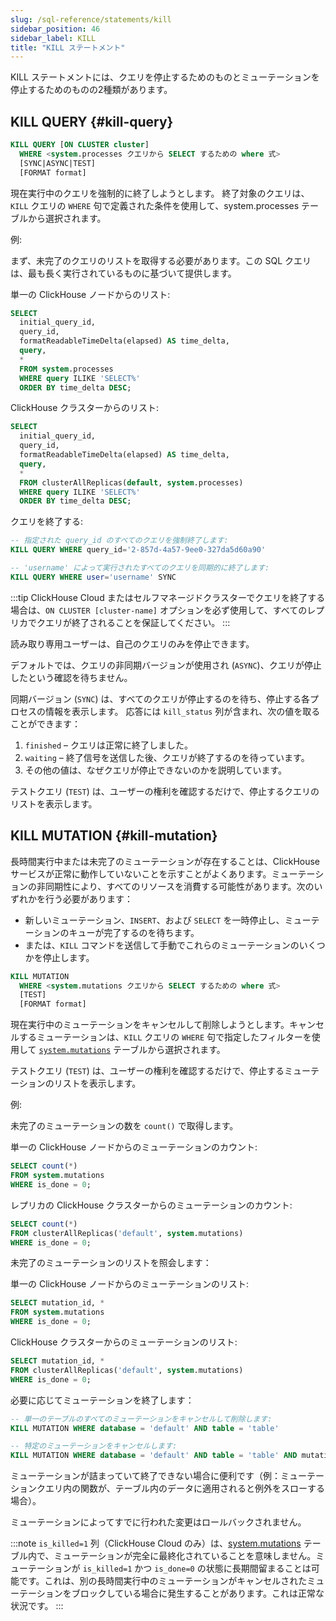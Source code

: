 ```yaml
---
slug: /sql-reference/statements/kill
sidebar_position: 46
sidebar_label: KILL
title: "KILL ステートメント"
---
```


KILL ステートメントには、クエリを停止するためのものとミューテーションを停止するためのものの2種類があります。

## KILL QUERY {#kill-query}

``` sql
KILL QUERY [ON CLUSTER cluster]
  WHERE <system.processes クエリから SELECT するための where 式>
  [SYNC|ASYNC|TEST]
  [FORMAT format]
```

現在実行中のクエリを強制的に終了しようとします。
終了対象のクエリは、`KILL` クエリの `WHERE` 句で定義された条件を使用して、system.processes テーブルから選択されます。

例:

まず、未完了のクエリのリストを取得する必要があります。この SQL クエリは、最も長く実行されているものに基づいて提供します。

単一の ClickHouse ノードからのリスト:
``` sql
SELECT
  initial_query_id,
  query_id,
  formatReadableTimeDelta(elapsed) AS time_delta,
  query,
  *
  FROM system.processes
  WHERE query ILIKE 'SELECT%'
  ORDER BY time_delta DESC;
```

ClickHouse クラスターからのリスト:
``` sql
SELECT
  initial_query_id,
  query_id,
  formatReadableTimeDelta(elapsed) AS time_delta,
  query,
  *
  FROM clusterAllReplicas(default, system.processes)
  WHERE query ILIKE 'SELECT%'
  ORDER BY time_delta DESC;
```

クエリを終了する:
``` sql
-- 指定された query_id のすべてのクエリを強制終了します:
KILL QUERY WHERE query_id='2-857d-4a57-9ee0-327da5d60a90'

-- 'username' によって実行されたすべてのクエリを同期的に終了します:
KILL QUERY WHERE user='username' SYNC
```

:::tip 
ClickHouse Cloud またはセルフマネージドクラスターでクエリを終了する場合は、```ON CLUSTER [cluster-name]``` オプションを必ず使用して、すべてのレプリカでクエリが終了されることを保証してください。
:::

読み取り専用ユーザーは、自己のクエリのみを停止できます。

デフォルトでは、クエリの非同期バージョンが使用され (`ASYNC`)、クエリが停止したという確認を待ちません。

同期バージョン (`SYNC`) は、すべてのクエリが停止するのを待ち、停止する各プロセスの情報を表示します。
応答には `kill_status` 列が含まれ、次の値を取ることができます：

1.  `finished` – クエリは正常に終了しました。
2.  `waiting` – 終了信号を送信した後、クエリが終了するのを待っています。
3.  その他の値は、なぜクエリが停止できないのかを説明しています。

テストクエリ (`TEST`) は、ユーザーの権利を確認するだけで、停止するクエリのリストを表示します。

## KILL MUTATION {#kill-mutation}

長時間実行中または未完了のミューテーションが存在することは、ClickHouse サービスが正常に動作していないことを示すことがよくあります。ミューテーションの非同期性により、すべてのリソースを消費する可能性があります。次のいずれかを行う必要があります： 

- 新しいミューテーション、`INSERT`、および `SELECT` を一時停止し、ミューテーションのキューが完了するのを待ちます。
- または、`KILL` コマンドを送信して手動でこれらのミューテーションのいくつかを停止します。

``` sql
KILL MUTATION
  WHERE <system.mutations クエリから SELECT するための where 式>
  [TEST]
  [FORMAT format]
```

現在実行中のミューテーションをキャンセルして削除しようとします。キャンセルするミューテーションは、`KILL` クエリの `WHERE` 句で指定したフィルターを使用して [`system.mutations`](../../operations/system-tables/mutations.md#system_tables-mutations) テーブルから選択されます。

テストクエリ (`TEST`) は、ユーザーの権利を確認するだけで、停止するミューテーションのリストを表示します。

例:

未完了のミューテーションの数を `count()` で取得します。

単一の ClickHouse ノードからのミューテーションのカウント:
``` sql
SELECT count(*)
FROM system.mutations
WHERE is_done = 0;
```

レプリカの ClickHouse クラスターからのミューテーションのカウント:
``` sql
SELECT count(*)
FROM clusterAllReplicas('default', system.mutations)
WHERE is_done = 0;
```

未完了のミューテーションのリストを照会します：

単一の ClickHouse ノードからのミューテーションのリスト:
``` sql
SELECT mutation_id, *
FROM system.mutations
WHERE is_done = 0;
```

ClickHouse クラスターからのミューテーションのリスト:
``` sql
SELECT mutation_id, *
FROM clusterAllReplicas('default', system.mutations)
WHERE is_done = 0;
```

必要に応じてミューテーションを終了します：
``` sql
-- 単一のテーブルのすべてのミューテーションをキャンセルして削除します:
KILL MUTATION WHERE database = 'default' AND table = 'table'

-- 特定のミューテーションをキャンセルします:
KILL MUTATION WHERE database = 'default' AND table = 'table' AND mutation_id = 'mutation_3.txt'
```

ミューテーションが詰まっていて終了できない場合に便利です（例：ミューテーションクエリ内の関数が、テーブル内のデータに適用されると例外をスローする場合）。

ミューテーションによってすでに行われた変更はロールバックされません。

:::note 
`is_killed=1` 列（ClickHouse Cloud のみ）は、[system.mutations](/operations/system-tables/mutations) テーブル内で、ミューテーションが完全に最終化されていることを意味しません。ミューテーションが `is_killed=1` かつ `is_done=0` の状態に長期間留まることは可能です。これは、別の長時間実行中のミューテーションがキャンセルされたミューテーションをブロックしている場合に発生することがあります。これは正常な状況です。
:::
